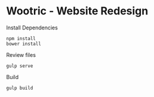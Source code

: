 # Wootric - Website Redesign

Install Dependencies
```    
npm install
bower install
```
Review files
```    
gulp serve
```
Build
```    
gulp build
```
